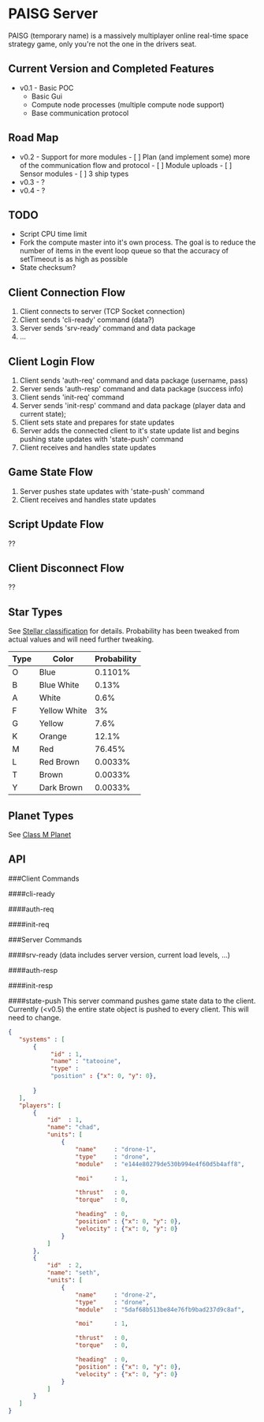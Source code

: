 PAISG Server
=======
PAISG (temporary name) is a massively multiplayer online real-time space
strategy game, only you're not the one in the drivers seat.

Current Version and Completed Features
-----
* v0.1 - Basic POC
  * Basic Gui
  * Compute node processes (multiple compute node support)
  * Base communication protocol

Road Map
-----
* v0.2 - Support for more modules
       - [ ] Plan (and implement some) more of the communication flow and protocol
       - [ ] Module uploads
       - [ ] Sensor modules
       - [ ] 3 ship types
* v0.3 - ?
* v0.4 - ?

TODO
----
* Script CPU time limit
* Fork the compute master into it's own process. The goal is to reduce the
  number of items in the event loop queue so that the accuracy of setTimeout
  is as high as possible
* State checksum?

Client Connection Flow
---
1. Client connects to server (TCP Socket connection)
1. Client sends 'cli-ready' command (data?)
1. Server sends 'srv-ready' command and data package
1. ...

Client Login Flow
---
1. Client sends 'auth-req' command and data package (username, pass)
1. Server sends 'auth-resp' command and data package (success info)
1. Client sends 'init-req' command
1. Server sends 'init-resp' command and data package (player data and current state);
1. Client sets state and prepares for state updates
1. Server adds the connected client to it's state update list and begins pushing state updates with 'state-push' command
1. Client receives and handles state updates

Game State Flow
---
1. Server pushes state updates with 'state-push' command
1. Client receives and handles state updates

Script Update Flow
----
??

Client Disconnect Flow
----
??

Star Types
---
See [Stellar classification](http://en.wikipedia.org/wiki/Stellar_classification) for details. Probability has been tweaked from actual values and will need further tweaking.

| Type  | Color        | Probability |
| ----- | ------------ | ----------- |
| O     | Blue         | 0.1101%     |
| B     | Blue White   | 0.13%       |
| A     | White        | 0.6%        |
| F     | Yellow White | 3%          |
| G     | Yellow       | 7.6%        |
| K     | Orange       | 12.1%       |
| M     | Red          | 76.45%     |
| L     | Red Brown    | 0.0033%    |
| T     | Brown        | 0.0033%    |
| Y     | Dark Brown   | 0.0033%    |

Planet Types
---
See [Class M Planet](http://en.wikipedia.org/wiki/Class_M_planet)

API
---

###Client Commands

####cli-ready

####auth-req

####init-req


###Server Commands

####srv-ready
(data includes server version, current load levels, ...)

####auth-resp

####init-resp

####state-push
This server command pushes game state data to the client. Currently (<v0.5) the entire state object is pushed to every client. This will need to change.
```json
{
   "systems" : [
       {
            "id" : 1,
            "name" : "tatooine",
            "type" : 
            "position" : {"x": 0, "y": 0},
            
       }
   ],
   "players": [
       {
           "id"  : 1,
           "name": "chad",
           "units": [
               {
                   "name"     : "drone-1",
                   "type"     : "drone",
                   "module"   : "e144e80279de530b994e4f60d5b4aff8",

                   "moi"      : 1,

                   "thrust"   : 0,
                   "torque"   : 0,

                   "heading"  : 0,
                   "position" : {"x": 0, "y": 0},
                   "velocity" : {"x": 0, "y": 0}
               }
           ]
       },
       {
           "id"  : 2,
           "name": "seth",
           "units": [
               {
                   "name"     : "drone-2",
                   "type"     : "drone",
                   "module"   : "5daf68b513be84e76fb9bad237d9c8af",

                   "moi"      : 1,

                   "thrust"   : 0,
                   "torque"   : 0,

                   "heading"  : 0,
                   "position" : {"x": 0, "y": 0},
                   "velocity" : {"x": 0, "y": 0}
               }
           ]
       }
   ]
}
```